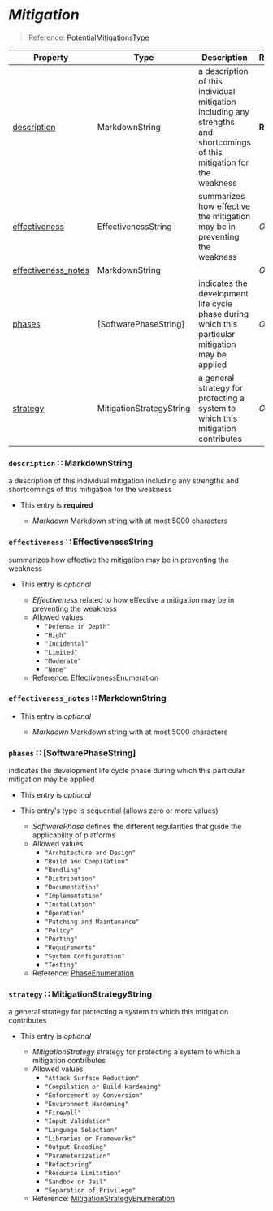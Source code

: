 <a id="map49"></a>
# *Mitigation*

> Reference: [PotentialMitigationsType](https://cwe.mitre.org/documents/schema/#PotentialMitigationsType)

| Property | Type | Description | Required? |
| -------- | ---- | ----------- | --------- |
|[description](#description-markdownstring)|MarkdownString|a description of this individual mitigation including any strengths and shortcomings of this mitigation for the weakness|**Required**|
|[effectiveness](#effectiveness-effectivenessstring)|EffectivenessString|summarizes how effective the mitigation may be in preventing the weakness|_Optional_|
|[effectiveness_notes](#effectiveness_notes-markdownstring)|MarkdownString| |_Optional_|
|[phases](#phases-softwarephasestring)|[SoftwarePhaseString]|indicates the development life cycle phase during which this particular mitigation may be applied|_Optional_|
|[strategy](#strategy-mitigationstrategystring)|MitigationStrategyString|a general strategy for protecting a system to which this mitigation contributes|_Optional_|


<a id="description-markdownstring"></a>
### `description` ∷ MarkdownString

a description of this individual mitigation including any strengths and shortcomings of this mitigation for the weakness

* This entry is **required**


  * *Markdown* Markdown string with at most 5000 characters

<a id="effectiveness-effectivenessstring"></a>
### `effectiveness` ∷ EffectivenessString

summarizes how effective the mitigation may be in preventing the weakness

* This entry is _optional_


  * *Effectiveness* related to how effective a mitigation may be in preventing the weakness
  * Allowed values:
    * `"Defense in Depth"`
    * `"High"`
    * `"Incidental"`
    * `"Limited"`
    * `"Moderate"`
    * `"None"`
  * Reference: [EffectivenessEnumeration](https://cwe.mitre.org/documents/schema/#EffectivenessEnumeration)


<a id="effectiveness_notes-markdownstring"></a>
### `effectiveness_notes` ∷ MarkdownString

* This entry is _optional_


  * *Markdown* Markdown string with at most 5000 characters

<a id="phases-softwarephasestring"></a>
### `phases` ∷ [SoftwarePhaseString]

indicates the development life cycle phase during which this particular mitigation may be applied

* This entry is _optional_
* This entry's type is sequential (allows zero or more values)


  * *SoftwarePhase* defines the different regularities that guide the applicability of platforms
  * Allowed values:
    * `"Architecture and Design"`
    * `"Build and Compilation"`
    * `"Bundling"`
    * `"Distribution"`
    * `"Documentation"`
    * `"Implementation"`
    * `"Installation"`
    * `"Operation"`
    * `"Patching and Maintenance"`
    * `"Policy"`
    * `"Porting"`
    * `"Requirements"`
    * `"System Configuration"`
    * `"Testing"`
  * Reference: [PhaseEnumeration](https://cwe.mitre.org/documents/schema/#PhaseEnumeration)


<a id="strategy-mitigationstrategystring"></a>
### `strategy` ∷ MitigationStrategyString

a general strategy for protecting a system to which this mitigation contributes

* This entry is _optional_


  * *MitigationStrategy* strategy for protecting a system to which a mitigation contributes
  * Allowed values:
    * `"Attack Surface Reduction"`
    * `"Compilation or Build Hardening"`
    * `"Enforcement by Conversion"`
    * `"Environment Hardening"`
    * `"Firewall"`
    * `"Input Validation"`
    * `"Language Selection"`
    * `"Libraries or Frameworks"`
    * `"Output Encoding"`
    * `"Parameterization"`
    * `"Refactoring"`
    * `"Resource Limitation"`
    * `"Sandbox or Jail"`
    * `"Separation of Privilege"`
  * Reference: [MitigationStrategyEnumeration](https://cwe.mitre.org/documents/schema/#MitigationStrategyEnumeration)

